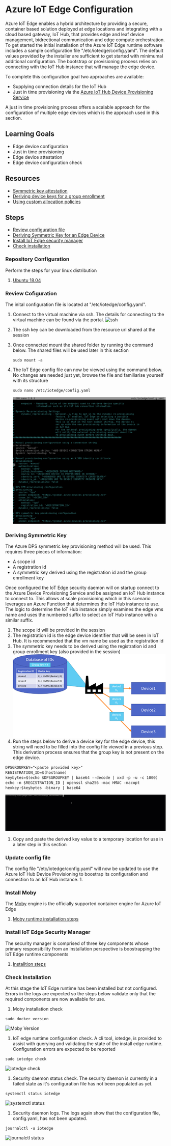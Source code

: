 # Azure IoT Edge Configuration
Azure IoT Edge enables a hybrid architecture by providing a secure, container based solution deployed at edge locations and integrating with a cloud based gateway, IoT Hub, that provides edge and leaf device management, bidrectional communication and edge compute orchestration. To get started the initial installation of the Azure IoT Edge runtime software includes a sample configuration file "/etc/iotedge/config.yaml". The default values provided by the installer are sufficient to get started with minimumal additional configuration. The bootstrap or provisioning process relies on connecting with the IoT Hub instance that will manage the edge device. 

To complete this configuration goal two approaches are available:
- Supplying connection details for the IoT Hub
- Just in time provisioning via the [Azure IoT Hub Device Provisioning Service](https://docs.microsoft.com/en-us/azure/iot-dps/) 

A just in time provisioning process offers a scalable approach for the configuration of multiple edge devices which is the approach used in this section. 

## Learning Goals
* Edge device configuration  
* Just in time provisioning
* Edge device attestation
* Edge device configuration check

## Resources
* [Symmetric key attestation](https://docs.microsoft.com/en-us/azure/iot-dps/concepts-symmetric-key-attestation?view=iotedge-2018-06)
* [Deriving device keys for a group enrollment](https://docs.microsoft.com/en-us/azure/iot-dps/how-to-use-custom-allocation-policies#derive-unique-device-keys)
* [Using custom allocation policies](https://docs.microsoft.com/en-us/azure/iot-dps/tutorial-custom-allocation-policies?view=iotedge-2018-06&tabs=powershell)

## Steps
* [Review configuration file](#review-configuration)
* [Deriving Symmetric Key for an Edge Device](#deriving-symmetric-key)
* [Install IoT Edge security manager](#install-iot-edge-security-manager)
* [Check installation](#check-installation)
### Repository Configuration
Perform the steps for your linux distribution
1. [Ubuntu 18.04](https://docs.microsoft.com/en-us/azure/iot-edge/how-to-install-iot-edge?tabs=linux#prerequisites)

### Review Cofiguration
The inital configuration file is located at "/etc/iotedge/config.yaml". 
1. Connect to the virtual machine via ssh. The details for connecting to the virtual machine can be found via the portal. 
![ssh](assets/connect-ssh.gif)
1. The ssh key can be downloaded from the resource url shared at the session
1. Once connected mount the shared folder by running the command below. The shared files will be used later in this section 
   ```
   sudo mount -a
   ``` 

1. The IoT Edge config file can now be viewed using the command below. No changes are needed just yet, browse the file and familiarise yourself with its structure
   ```
   sudo nano /etc/iotedge/config.yaml
   ``` 
   ![config yaml](assets/config.png)



### Deriving Symmetric Key


The Azure DPS symmetric key provisioning method will be used. This requires three pieces of information:
- A scope id
- A registration id
- A symmetric key derived using the registration id and the group enrollment key


Once configured the IoT Edge security daemon will on startup connect to the Azure Device Provisioning Service and be assigned an IoT Hub instance to connect to. This allows at scale provisioning which in this scenario leverages an Azure Function that determines the IoT Hub instance to use. The logic to determine the IoT Hub instance simply examines the edge vms name and uses the numbered suffix to select an IoT Hub instance with a similar suffix.

1. The scope id will be provided in the session
1. The registration id is the edge device identifier that will be seen in IoT Hub. It is recommended that the vm name be used as the registration id
1.  The symmetric key needs to be derived using the registration id and group enrollment key (also provided in the session)
![device key](assets/key-diversification.png)
1. Run the steps below to derive a device key for the edge device, this string will need to be filled into the config file viewed in a previous step. This derivation process ensures that the group key is not present on the edge device.
  ```
  DPSGROUPKEY="<paste provided key>"
  REGISTRATION_ID=$(hostname)
  keybytes=$(echo $DPSGROUPKEY | base64 --decode | xxd -p -u -c 1000)
  echo -n $REGISTRATION_ID | openssl sha256 -mac HMAC -macopt hexkey:$keybytes -binary | base64
  ```
  ![derived key](assets/derived-key.gif)
1. Copy and paste the derived key value to a temporary location for use in a later step in this section

### Update config file
The config file "/etc/iotedge/config.yaml" will now be updated to use the Azure IoT Hub Device Provisioning to boostrap its configuration and connection to an IoT Hub instance.
1. 

### Install Moby
The [Moby](https://mobyproject.org/) engine is the  officially supported container engine for Azure IoT Edge
1. [Moby runtime installation steps](https://docs.microsoft.com/en-us/azure/iot-edge/how-to-install-iot-edge?tabs=linux#install-a-container-engine) 

### Install IoT Edge Security Manager
The security manager is comprised of three key components whose primary responsibility from an installation perspective is boostrapping the IoT Edge runtime components
1. [Installtion steps](https://docs.microsoft.com/en-us/azure/iot-edge/how-to-install-iot-edge?tabs=linux#install-the-iot-edge-security-daemon)

### Check Installation
At this stage the IoT Edge runtime has been installed but not configured. Errors in the logs are expected so the steps below validate only that the required components are now available for use.
1. Moby installation check
```
sudo docker version
```
![Moby Version](assets/moby-version.png)
1. IoT edge runtime configuration check. A cli tool, iotedge, is provided to assist with querying and validating the state of the install edge runtime. Configuration errors are expected to be reported
```
sudo iotedge check
```
![iotedge check](assets/iotedge-check.png)
1. Security daemon status check. The security daemon is currently in a failed state as it's configuration file has not been populated as yet.
```
systemctl status iotedge
```
![systemctl status](assets/systemctl-iotedge.png)
1. Security daemon logs. The logs again show that the configuration file, config.yaml, has not been updated.
```
journalctl -u iotedge
```
![journalctl status](assets/journalctl-iotedge.png)